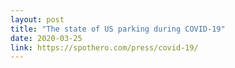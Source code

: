 ```yaml
---
layout: post
title: "The state of US parking during COVID-19"
date: 2020-03-25
link: https://spothero.com/press/covid-19/
---
```


